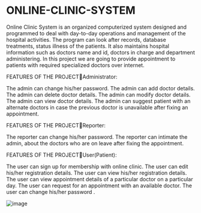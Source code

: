 # ONLINE-CLINIC-SYSTEM
Online Clinic System is an organized computerized system designed and programmed to deal with day-to-day operations and management of the hospital activities. The program can look after records, database treatments, status illness of the patients. It also maintains hospital information such as doctors name and id, doctors in charge and department administering. In this project we are going to provide appointment to patients with required specialized doctors over internet.

FEATURES OF THE PROJECTAdministrator:

The admin can change his/her password.
The admin can add doctor details.
The admin can delete doctor details.
The admin can modify doctor details.
The admin can view doctor details.
The admin can suggest patient with an alternate doctors in case the previous doctor is unavailable after fixing an appointment.

FEATURES OF THE PROJECTReporter:

The reporter can change his/her password.
The reporter can intimate the admin, about the doctors who are on leave after fixing the appointment. 

FEATURES OF THE PROJECTUser(Patient):

The user can sign up for membership with online clinic.
The user can edit his/her registration details.
The user can view his/her registration details.
The user can view appointment details of a particular doctor on a particular day.
The user can request for an appointment with an available doctor.
The user can change his/her password .

![image](https://github.com/BadicoleVikasReddy/ONLINE-CLINIC-SYSTEM/assets/152059730/5a572114-ee74-43ec-b22f-aec5208e94b1)

